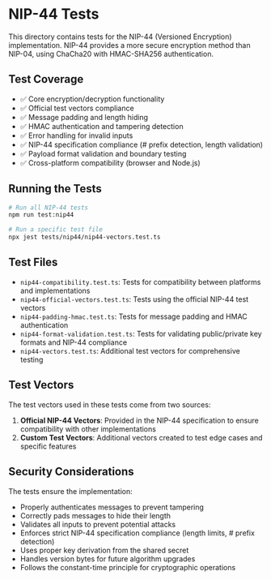 # NIP-44 Tests

This directory contains tests for the NIP-44 (Versioned Encryption) implementation. NIP-44 provides a more secure encryption method than NIP-04, using ChaCha20 with HMAC-SHA256 authentication.

## Test Coverage

- ✅ Core encryption/decryption functionality
- ✅ Official test vectors compliance
- ✅ Message padding and length hiding
- ✅ HMAC authentication and tampering detection
- ✅ Error handling for invalid inputs
- ✅ NIP-44 specification compliance (# prefix detection, length validation)
- ✅ Payload format validation and boundary testing
- ✅ Cross-platform compatibility (browser and Node.js)

## Running the Tests

```bash
# Run all NIP-44 tests
npm run test:nip44

# Run a specific test file
npx jest tests/nip44/nip44-vectors.test.ts
```

## Test Files

- `nip44-compatibility.test.ts`: Tests for compatibility between platforms and implementations
- `nip44-official-vectors.test.ts`: Tests using the official NIP-44 test vectors
- `nip44-padding-hmac.test.ts`: Tests for message padding and HMAC authentication
- `nip44-format-validation.test.ts`: Tests for validating public/private key formats and NIP-44 compliance
- `nip44-vectors.test.ts`: Additional test vectors for comprehensive testing

## Test Vectors

The test vectors used in these tests come from two sources:

1. **Official NIP-44 Vectors**: Provided in the NIP-44 specification to ensure compatibility with other implementations
2. **Custom Test Vectors**: Additional vectors created to test edge cases and specific features

## Security Considerations

The tests ensure the implementation:

- Properly authenticates messages to prevent tampering
- Correctly pads messages to hide their length
- Validates all inputs to prevent potential attacks
- Enforces strict NIP-44 specification compliance (length limits, # prefix detection)
- Uses proper key derivation from the shared secret
- Handles version bytes for future algorithm upgrades
- Follows the constant-time principle for cryptographic operations 